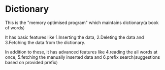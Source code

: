# Dictionary

This is the "memory optimised program" which maintains dictionary(a book of words)

It has basic features like 
            1.Inserting the data,
            2.Deleting the data and 
            3.Fetching the data from the dictionary.

In addition to these, it has advanced features like
            4.reading the all words at once,
            5.fetching the manually inserted data and
            6.prefix search(suggestions based on provided prefix)
